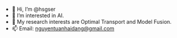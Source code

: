 - 👋 Hi, I’m @hsgser
- 👀 I’m interested in AI.
- 🌱 My research interests are Optimal Transport and Model Fusion.
- 📫 Email: nguyentuanhaidang@gmail.com

<!---
hsgser/hsgser is a ✨ special ✨ repository because its `README.md` (this file) appears on your GitHub profile.
You can click the Preview link to take a look at your changes.
--->

